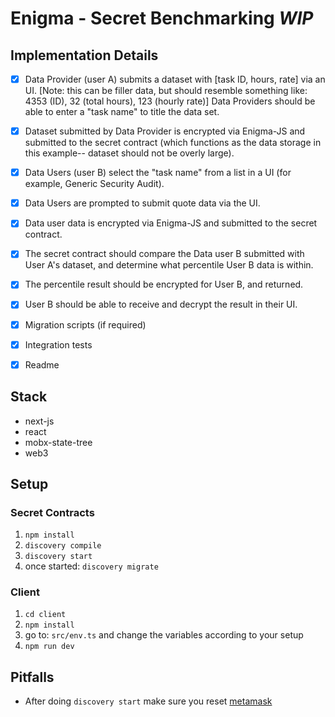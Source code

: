 # Enigma - Secret Benchmarking _WIP_

## Implementation Details

- [x] Data Provider (user A) submits a dataset with [task ID, hours, rate] via an UI. [Note: this can be filler data, but should resemble something like: 4353 (ID), 32 (total hours), 123 (hourly rate)] Data Providers should be able to enter a "task name" to title the data set.

- [x] Dataset submitted by Data Provider is encrypted via Enigma-JS and submitted to the secret contract (which functions as the data storage in this example-- dataset should not be overly large).

- [x] Data Users (user B) select the "task name" from a list in a UI (for example, Generic Security Audit).

- [x] Data Users are prompted to submit quote data via the UI.

- [x] Data user data is encrypted via Enigma-JS and submitted to the secret contract.

- [x] The secret contract should compare the Data user B submitted with User A's dataset, and determine what percentile User B data is within.

- [x] The percentile result should be encrypted for User B, and returned.

- [x] User B should be able to receive and decrypt the result in their UI.

- [x] Migration scripts (if required)

- [x] Integration tests

- [x] Readme

## Stack

* next-js
* react
* mobx-state-tree
* web3

## Setup

### Secret Contracts
1. `npm install`
2. `discovery compile`
3. `discovery start`
4. once started: `discovery migrate`

### Client
1. `cd client`
2. `npm install`
3. go to: `src/env.ts` and change the variables according to your setup
4. `npm run dev`

## Pitfalls
- After doing `discovery start` make sure you reset [metamask](https://ethereum.stackexchange.com/questions/44311/reset-metamask-nonce)
